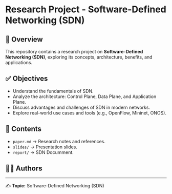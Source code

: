 # Research Project - Software-Defined Networking (SDN)

## 📌 Overview
This repository contains a research project on **Software-Defined Networking (SDN)**, exploring its concepts, architecture, benefits, and applications.

## ✅ Objectives
- Understand the fundamentals of SDN.
- Analyze the architecture: Control Plane, Data Plane, and Application Plane.
- Discuss advantages and challenges of SDN in modern networks.
- Explore real-world use cases and tools (e.g., OpenFlow, Mininet, ONOS).

## 📂 Contents
- `paper.md` → Research notes and references.
- `slides/` → Presentation slides.
- `report/` → SDN Documment.

## 👨‍💻 Authors

---
✍️ **Topic:** Software-Defined Networking (SDN)
